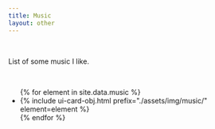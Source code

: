 ```yaml
---
title: Music
layout: other
---
```


<br>

List of some music I like.

<br>

<ul id="music">
{% for element in site.data.music %}
    <li>{% include ui-card-obj.html prefix="./assets/img/music/" element=element %}</li>
{% endfor %}
</ul>
